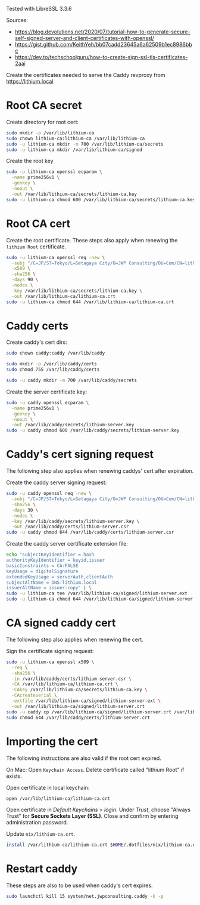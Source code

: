 Tested with LibreSSL 3.3.6

Sources:

- https://blog.devolutions.net/2020/07/tutorial-how-to-generate-secure-self-signed-server-and-client-certificates-with-openssl/
- https://gist.github.com/KeithYeh/bb07cadd23645a6a62509b1ec8986bbc
- https://dev.to/techschoolguru/how-to-create-sign-ssl-tls-certificates-2aai

Create the certificates needed to serve the Caddy revproxy from
https://lithium.local

# Root CA secret

Create directory for root cert:

```bash
sudo mkdir -p /var/lib/lithium-ca
sudo chown lithium-ca:lithium-ca /var/lib/lithium-ca
sudo -u lithium-ca mkdir -m 700 /var/lib/lithium-ca/secrets
sudo -u lithium-ca mkdir /var/lib/lithium-ca/signed
```

Create the root key

```bash
sudo -u lithium-ca openssl ecparam \
  -name prime256v1 \
  -genkey \
  -noout \
  -out /var/lib/lithium-ca/secrets/lithium-ca.key
sudo -u lithium-ca chmod 600 /var/lib/lithium-ca/secrets/lithium-ca.key
```

# Root CA cert

Create the root certificate. These steps also apply when renewing the `lithium
Root` certificate.

```bash
sudo -u lithium-ca openssl req -new \
  -subj "/C=JP/ST=Tokyo/L=Setagaya City/O=JWP Consulting/OU=Com/CN=lithium Root" \
  -x509 \
  -sha256 \
  -days 90 \
  -nodes \
  -key /var/lib/lithium-ca/secrets/lithium-ca.key \
  -out /var/lib/lithium-ca/lithium-ca.crt
sudo -u lithium-ca chmod 644 /var/lib/lithium-ca/lithium-ca.crt
```

# Caddy certs

Create caddy's cert dirs:

```bash
sudo chown caddy:caddy /var/lib/caddy

sudo mkdir -p /var/lib/caddy/certs
sudo chmod 755 /var/lib/caddy/certs

sudo -u caddy mkdir -m 700 /var/lib/caddy/secrets
```

Create the server certificate key:

```bash
sudo -u caddy openssl ecparam \
  -name prime256v1 \
  -genkey \
  -noout \
  -out /var/lib/caddy/secrets/lithium-server.key
sudo -u caddy chmod 600 /var/lib/caddy/secrets/lithium-server.key
```

# Caddy's cert signing request

The following step also applies when renewing caddys' cert after expiration.

Create the caddy server signing request:

```bash
sudo -u caddy openssl req -new \
  -subj "/C=JP/ST=Tokyo/L=Setagaya City/O=JWP Consulting/OU=Com/CN=lithium.local" \
  -sha256 \
  -days 30 \
  -nodes \
  -key /var/lib/caddy/secrets/lithium-server.key \
  -out /var/lib/caddy/certs/lithium-server.csr
sudo -u caddy chmod 644 /var/lib/caddy/certs/lithium-server.csr
```

Create the caddy server certificate extension file:

```bash
echo "subjectKeyIdentifier = hash
authorityKeyIdentifier = keyid,issuer
basicConstraints = CA:FALSE
keyUsage = digitalSignature
extendedKeyUsage = serverAuth,clientAuth
subjectAltName = DNS:lithium.local
issuerAltName = issuer:copy" | \
sudo -u lithium-ca tee /var/lib/lithium-ca/signed/lithium-server.ext
sudo -u lithium-ca chmod 644 /var/lib/lithium-ca/signed/lithium-server.ext
```

# CA signed caddy cert

The following step also applies when renewing the cert.

Sign the certificate signing request:

```bash
sudo -u lithium-ca openssl x509 \
  -req \
  -sha256 \
  -in /var/lib/caddy/certs/lithium-server.csr \
  -CA /var/lib/lithium-ca/lithium-ca.crt \
  -CAkey /var/lib/lithium-ca/secrets/lithium-ca.key \
  -CAcreateserial \
  -extfile /var/lib/lithium-ca/signed/lithium-server.ext \
  -out /var/lib/lithium-ca/signed/lithium-server.crt
sudo -u caddy cp /var/lib/lithium-ca/signed/lithium-server.crt /var/lib/caddy/certs/
sudo chmod 644 /var/lib/caddy/certs/lithium-server.crt
```

# Importing the cert

The following instructions are also valid if the root cert expired.

On Mac: Open `Keychain Access`. Delete certificate called "lithium Root" if exists.

Open certificate in local keychain:

```bash
open /var/lib/lithium-ca/lithium-ca.crt
```

Open certificate in *Default Keychains* > *login*. Under *Trust*, choose "Always Trust" for **Secure Sockets Layer (SSL)**. Close and confirm by entering administration password.

Update `nix/lithium-ca.crt`.

```bash
install /var/lithium-ca/lithium-ca.crt $HOME/.dotfiles/nix/lithium-ca.crt
```

# Restart caddy

These steps are also to be used when caddy's cert expires.

```bash
sudo launchctl kill 15 system/net.jwpconsulting.caddy -k -p
```
